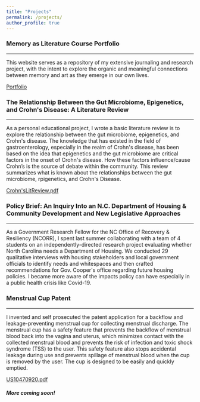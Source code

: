 ```yaml
---
title: "Projects"
permalink: /projects/
author_profile: true
---
```

### Memory as Literature Course Portfolio
----
This website serves as a repository of my extensive journaling and research project, with the intent to explore the organic and meaningful connections between memory and art as they emerge in our own lives.

[Portfolio](https://karinavasudeva.github.io/engl447/)

### The Relationship Between the Gut Microbiome, Epigenetics, and Crohn's Disease: A Literature Review
----
As a personal educational project, I wrote a basic literature review is to explore the relationship between the gut microbiome, epigenetics, and Crohn's disease. The knowledge that has existed in the field of gastroenterology, especially in the realm of Crohn's disease, has been based on the idea that epigenetics and the gut microbiome are critical factors in the onset of Crohn's disease. How these factors influence/cause Crohn’s is the source of debate within the community. This review summarizes what is known about the relationships between the gut microbiome, rpigenetics, and Crohn's Disease.

[Crohn'sLitReview.pdf](https://github.com/karinavasudeva/karinavasudeva.github.io/files/7706155/Crohn.sLitReview.pdf)

### Policy Brief: An Inquiry Into an N.C. Department of Housing & Community Development and New Legislative Approaches
----
As a Government Research Fellow for the NC Office of Recovery & Resiliency (NCORR), I spent last summer collaborating with a team of 4 students on an independently-directed research project evaluating whether North Carolina needs a Department of Housing. We conducted 29 qualitative interviews with housing stakeholders and local government officials to identify needs and whitespaces and then crafted recommendations for Gov. Cooper's office regarding future housing policies. I became more aware of the impacts policy can have especially in a public health crisis like Covid-19. 

### Menstrual Cup Patent 
---
I invented and self prosecuted the patent application for a backflow and leakage-preventing menstrual cup for collecting menstrual discharge. The menstrual cup has a safety feature that prevents the backflow of menstrual blood back into the vagina and uterus, which minimizes contact with the collected menstrual blood and prevents the risk of infection and toxic shock syndrome (TSS) to the user. This safety feature also stops accidental leakage during use and prevents spillage of menstrual blood when the cup is removed by the user. The cup is designed to be easily and quickly emptied.

[US10470920.pdf](https://github.com/karinavasudeva/karinavasudeva.github.io/files/7699185/US10470920.pdf)


##### More coming soon!
